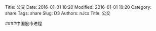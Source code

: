 Title: 公交
Date: 2016-01-01 10:20
Modified: 2016-01-01 10:20
Category: share
Tags: share
Slug: D3
Authors: nJcx
Title: 公交


####中国股市进程

